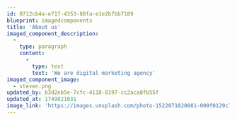 ```yaml
---
id: 0712cb4a-e717-4353-88fa-e1e2b7bb7189
blueprint: imagedcomponents
title: 'About us'
imaged_component_description:
  -
    type: paragraph
    content:
      -
        type: text
        text: 'We are digital marketing agency'
imaged_component_image:
  - steven.png
updated_by: b3d2eb5e-7cfc-4118-8197-cc2aca8fb55f
updated_at: 1749821031
image_link: 'https://images.unsplash.com/photo-1522071820081-009f0129c71c?ixlib=rb-4.0.3&ixid=M3wxMjA3fDB8MHxwaG90by1wYWdlfHx8fGVufDB8fHx8fA%3D%3D&auto=format&fit=crop&w=2400&q=80'
---
```

